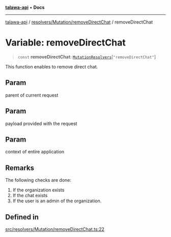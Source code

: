 [**talawa-api**](../../../../README.md) • **Docs**

***

[talawa-api](../../../../modules.md) / [resolvers/Mutation/removeDirectChat](../README.md) / removeDirectChat

# Variable: removeDirectChat

> `const` **removeDirectChat**: [`MutationResolvers`](../../../../types/generatedGraphQLTypes/type-aliases/MutationResolvers.md)\[`"removeDirectChat"`\]

This function enables to remove direct chat.

## Param

parent of current request

## Param

payload provided with the request

## Param

context of entire application

## Remarks

The following checks are done:
1. If the organization exists
2. If the chat exists
3. If the user is an admin of the organization.

## Defined in

[src/resolvers/Mutation/removeDirectChat.ts:22](https://github.com/PalisadoesFoundation/talawa-api/blob/fe65d855b3d1e3e4af621340e7e8bfa0325634c1/src/resolvers/Mutation/removeDirectChat.ts#L22)

